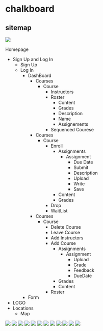 # chalkboard
## sitemap 
<img src="sitemap.png">
<!--<img src="0002 (2).jpg">
<img src="0001.jpg">
<img src="0003.jpg">
<img src="0004.jpg">-->

Homepage
   * Sign Up and Log In
      * Sign Up
      * Log In
         * DashBoard
            * Courses
               * Course
                  * Instructors
                  * Roster
                     * Content
                     * Grades
                     * Description
                     * Name
                     * Assignements
                  * Sequenced Courese
            * Courses
               * Course
                  * Enroll
                     * Assignments
                        * Assignment
                           * Due Date
                           * Submit
                           * Description
                           * Upload
                           * Write
                           * Save
                     * Content
                     * Grades
                  * Drop
                  * WaitList
            * Courses
               * Course
                  * Delete Course
                  * Leave Course 
                  * Add Instructors
                  * Add Course
                     * Assignments
                        * Assignment
                           * Upload
                           * Grade
                           * Feedback
                           * DueDate
                     * Grades
                     * Content
                  * Roster
         * Form                  
   * LOGO
   * Locations
      * Map 
<img src="01.jpeg">
<img src="wireframe.jpeg">
<img src="studentcoursepage.jpeg">
<img src="courses.jpeg">
<img src="admincourse.jpeg">
<img src="roster.jpeg">
<img src="enrollpage.jpeg">
<img src="assignmentpage.jpeg">
<img src="assignmentpageinstr.jpeg">
<img src="asstspage.jpeg">
<img src="coursepageinstr.jpeg">
<img src="Image.jpeg">
